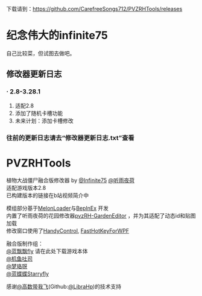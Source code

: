 下载请到：https://github.com/CarefreeSongs712/PVZRHTools/releases

# 纪念伟大的infinite75

自己比较菜，但试图去做吧。

## 修改器更新日志

### · 2.8-3.28.1
1. 适配2.8
2. 添加了随机卡槽功能
3. 未来计划：添加卡槽修改

### 往前的更新日志请去“修改器更新日志.txt”查看

# PVZRHTools

植物大战僵尸融合版修改器 by [@Infinite75](https://space.bilibili.com/672619350)  [@听雨夜荷](https://space.bilibili.com/3537110030092294)    
适配游戏版本2.8     
已构建版本的链接在b站视频简介中

模组部分基于[MelonLoader](https://github.com/LavaGang/MelonLoader)与[BepInEx](https://github.com/BepInEx/BepInEx)
开发      
内置了听雨夜荷的花园修改器[pvzRH-GardenEditor](https://github.com/CarefreeSongs712/pvzRH-GardenEditor)
，并为其适配了动态id和贴图加载     
修改窗口使用了[HandyControl](https://github.com/HandyOrg/HandyControl), [FastHotKeyForWPF](https://github.com/Axvser/FastHotKeyForWPF)

融合版制作组：    
[@蓝飘飘fly](https://space.bilibili.com/3546619314178489) 请在此处下载游戏本体  
[@机鱼吐司](https://space.bilibili.com/85881762)   
[@梦珞呀](https://space.bilibili.com/270840380)    
[@蓝蝶蝶Starryfly](https://space.bilibili.com/27033629)

感谢[@高数带我飞](https://space.bilibili.com/1117414477)(Github:[@LibraHp](https://github.com/LibraHp/))的技术支持    


